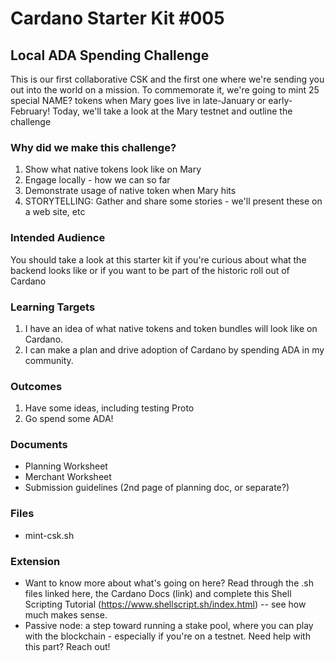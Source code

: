 # Cardano Starter Kit #005
## Local ADA Spending Challenge

This is our first collaborative CSK and the first one where we're sending you out into the world on a mission. To commemorate it, we're going to mint 25 special NAME? tokens when Mary goes live in late-January or early-February! Today, we'll take a look at the Mary testnet and outline the challenge

### Why did we make this challenge?
1. Show what native tokens look like on Mary
2. Engage locally - how we can so far
3. Demonstrate usage of native token when Mary hits
4. STORYTELLING: Gather and share some stories - we'll present these on a web site, etc

### Intended Audience
You should take a look at this starter kit if you're curious about what the backend looks like or if you want to be part of the historic roll out of Cardano

### Learning Targets
1. I have an idea of what native tokens and token bundles will look like on Cardano.
2. I can make a plan and drive adoption of Cardano by spending ADA in my community.

### Outcomes
1. Have some ideas, including testing Proto
2. Go spend some ADA!

### Documents
- Planning Worksheet
- Merchant Worksheet
- Submission guidelines (2nd page of planning doc, or separate?)

### Files
- mint-csk.sh

### Extension
- Want to know more about what's going on here? Read through the .sh files linked here, the Cardano Docs (link) and complete this Shell Scripting Tutorial (https://www.shellscript.sh/index.html) -- see how much makes sense.
- Passive node: a step toward running a stake pool, where you can play with the blockchain - especially if you're on a testnet. Need help with this part? Reach out!
